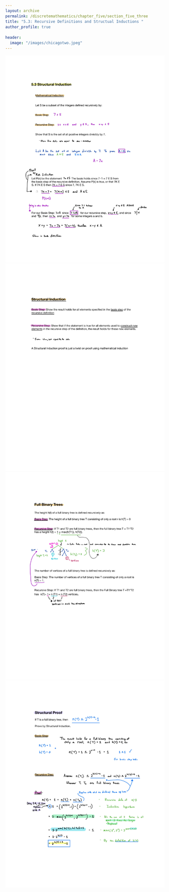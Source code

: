 ```yaml
---
layout: archive
permalink: /discretemathematics/chapter_five/section_five_three
title: "5.3: Recursive Definitions and Structual Inductions "
author_profile: true

header:
  image: "/images/chicagotwo.jpeg"
---
```

![inserting an Image](/images/Discrete_Math/Chapter_Five/Section5.3/Page1.jpg)
![inserting an Image](/images/Discrete_Math/Chapter_Five/Section5.3/Page2.jpg)
![inserting an Image](/images/Discrete_Math/Chapter_Five/Section5.3/Page3.jpg)
![inserting an Image](/images/Discrete_Math/Chapter_Five/Section5.3/Page4.jpg)